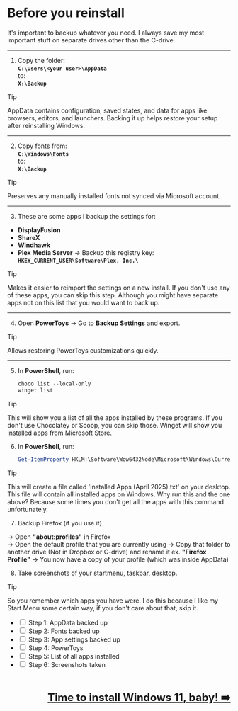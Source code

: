 # Before you reinstall

It's important to backup whatever you need. I always save my most important stuff on separate drives other than the C-drive.

---

1. Copy the folder:  
   **`C:\Users\<your user>\AppData`**  
   to:  
   **`X:\Backup`**

> [!TIP]
> AppData contains configuration, saved states, and data for apps like browsers, editors, and launchers. Backing it up helps restore your setup after reinstalling Windows.

---

2. Copy fonts from:  
   **`C:\Windows\Fonts`**  
   to:  
   **`X:\Backup`**

> [!TIP]
> Preserves any manually installed fonts not synced via Microsoft account.

---

3. These are some apps I backup the settings for:

- **DisplayFusion**
- **ShareX**
- **Windhawk**
- **Plex Media Server**
  → Backup this registry key:
  **`HKEY_CURRENT_USER\Software\Plex, Inc.\`**

> [!TIP] 
> Makes it easier to reimport the settings on a new install. If you don't use any of these apps, you can skip this step. Although you might have separate apps not on this list that you would want to back up.

---

4. Open **PowerToys** → Go to **Backup Settings** and export.

> [!TIP]
> Allows restoring PowerToys customizations quickly.

---

5. In **PowerShell**, run:  
   ```powershell
   choco list --local-only
   winget list

> [!TIP]
> This will show you a list of all the apps installed by these programs. If you don't use Chocolatey or Scoop, you can skip those. Winget will show you installed apps from Microsoft Store.

6. In **PowerShell**, run:  
   ```powershell
   Get-ItemProperty HKLM:\Software\Wow6432Node\Microsoft\Windows\CurrentVersion\Uninstall\*,HKLM:\Software\Microsoft\Windows\CurrentVersion\Uninstall\* | Where-Object { $_.DisplayName } | Select-Object DisplayName, DisplayVersion, Publisher | Sort-Object DisplayName | Out-File -Encoding UTF8 -FilePath (Join-Path $env:USERPROFILE "Desktop\Installed Apps ($(Get-Date -Format 'MMMM yyyy')).txt")>
   ```

> [!TIP]
> This will create a file called 'Installed Apps (April 2025).txt' on your desktop. This file will contain all installed apps on Windows. Why run this and the one above? Because some times you don't get all the apps with this command unfortunately.

7. Backup Firefox (if you use it)

→ Open **"about:profiles"** in Firefox  
→ Open the default profile that you are currently using
→ Copy that folder to another drive (Not in Dropbox or C-drive) and rename it ex. **"Firefox Profile"**
→ You now have a copy of your profile (which was inside AppData)

8. Take screenshots of your startmenu, taskbar, desktop.

> [!TIP]
> So you remember which apps you have were. I do this because I like my Start Menu some certain way, if you don't care about that, skip it.

- <input type="checkbox" id="step1"> Step 1: AppData backed up
- <input type="checkbox" id="step2"> Step 2: Fonts backed up
- <input type="checkbox" id="step3"> Step 3: App settings backed up
- <input type="checkbox" id="step4"> Step 4: PowerToys
- <input type="checkbox" id="step5"> Step 5: List of all apps installed
- <input type="checkbox" id="step6"> Step 6: Screenshots taken

<br /><br /><span style="font-size: 24px; float:right;">**[Time to install Windows 11, baby! ➡️](during.md)**</span><br /><br /><br />
